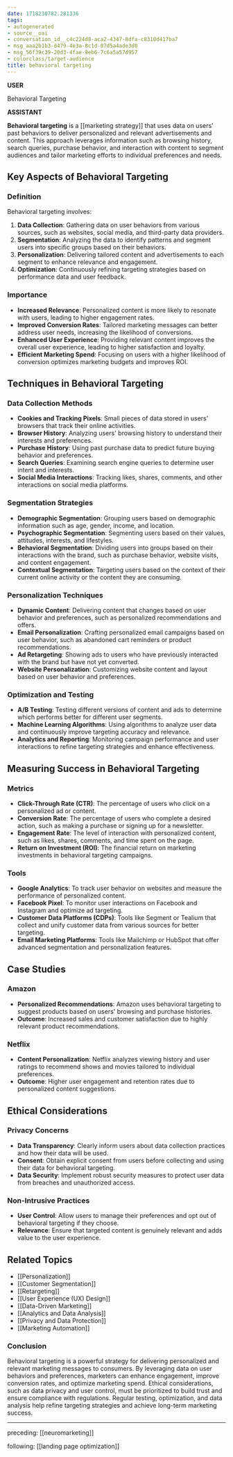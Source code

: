 ```yaml
---
date: 1718230782.281336
tags:
- autogenerated
- source__oai
- conversation_id__c4c224d8-aca2-4347-8dfa-c8310d417ba7
- msg_aaa2b1b3-8479-4e3a-8c1d-07d5a4ade3d0
- msg_56f39c39-20d3-4fae-9eb6-7c6a5a57d957
- colorclass/target-audience
title: behavioral targeting
---
```


**USER**

Behavioral Targeting


**ASSISTANT**

**Behavioral targeting** is a [[marketing strategy]] that uses data on users' past behaviors to deliver personalized and relevant advertisements and content. This approach leverages information such as browsing history, search queries, purchase behavior, and interaction with content to segment audiences and tailor marketing efforts to individual preferences and needs.

## Key Aspects of Behavioral Targeting

### Definition

Behavioral targeting involves:
1. **Data Collection**: Gathering data on user behaviors from various sources, such as websites, social media, and third-party data providers.
2. **Segmentation**: Analyzing the data to identify patterns and segment users into specific groups based on their behaviors.
3. **Personalization**: Delivering tailored content and advertisements to each segment to enhance relevance and engagement.
4. **Optimization**: Continuously refining targeting strategies based on performance data and user feedback.

### Importance

- **Increased Relevance**: Personalized content is more likely to resonate with users, leading to higher engagement rates.
- **Improved Conversion Rates**: Tailored marketing messages can better address user needs, increasing the likelihood of conversions.
- **Enhanced User Experience**: Providing relevant content improves the overall user experience, leading to higher satisfaction and loyalty.
- **Efficient Marketing Spend**: Focusing on users with a higher likelihood of conversion optimizes marketing budgets and improves ROI.

## Techniques in Behavioral Targeting

### Data Collection Methods

- **Cookies and Tracking Pixels**: Small pieces of data stored in users’ browsers that track their online activities.
- **Browser History**: Analyzing users' browsing history to understand their interests and preferences.
- **Purchase History**: Using past purchase data to predict future buying behavior and preferences.
- **Search Queries**: Examining search engine queries to determine user intent and interests.
- **Social Media Interactions**: Tracking likes, shares, comments, and other interactions on social media platforms.

### Segmentation Strategies

- **Demographic Segmentation**: Grouping users based on demographic information such as age, gender, income, and location.
- **Psychographic Segmentation**: Segmenting users based on their values, attitudes, interests, and lifestyles.
- **Behavioral Segmentation**: Dividing users into groups based on their interactions with the brand, such as purchase behavior, website visits, and content engagement.
- **Contextual Segmentation**: Targeting users based on the context of their current online activity or the content they are consuming.

### Personalization Techniques

- **Dynamic Content**: Delivering content that changes based on user behavior and preferences, such as personalized recommendations and offers.
- **Email Personalization**: Crafting personalized email campaigns based on user behavior, such as abandoned cart reminders or product recommendations.
- **Ad Retargeting**: Showing ads to users who have previously interacted with the brand but have not yet converted.
- **Website Personalization**: Customizing website content and layout based on user behavior and preferences.

### Optimization and Testing

- **A/B Testing**: Testing different versions of content and ads to determine which performs better for different user segments.
- **Machine Learning Algorithms**: Using algorithms to analyze user data and continuously improve targeting accuracy and relevance.
- **Analytics and Reporting**: Monitoring campaign performance and user interactions to refine targeting strategies and enhance effectiveness.

## Measuring Success in Behavioral Targeting

### Metrics

- **Click-Through Rate (CTR)**: The percentage of users who click on a personalized ad or content.
- **Conversion Rate**: The percentage of users who complete a desired action, such as making a purchase or signing up for a newsletter.
- **Engagement Rate**: The level of interaction with personalized content, such as likes, shares, comments, and time spent on the page.
- **Return on Investment (ROI)**: The financial return on marketing investments in behavioral targeting campaigns.

### Tools

- **Google Analytics**: To track user behavior on websites and measure the performance of personalized content.
- **Facebook Pixel**: To monitor user interactions on Facebook and Instagram and optimize ad targeting.
- **Customer Data Platforms (CDPs)**: Tools like Segment or Tealium that collect and unify customer data from various sources for better targeting.
- **Email Marketing Platforms**: Tools like Mailchimp or HubSpot that offer advanced segmentation and personalization features.

## Case Studies

### Amazon

- **Personalized Recommendations**: Amazon uses behavioral targeting to suggest products based on users' browsing and purchase histories.
- **Outcome**: Increased sales and customer satisfaction due to highly relevant product recommendations.

### Netflix

- **Content Personalization**: Netflix analyzes viewing history and user ratings to recommend shows and movies tailored to individual preferences.
- **Outcome**: Higher user engagement and retention rates due to personalized content suggestions.

## Ethical Considerations

### Privacy Concerns

- **Data Transparency**: Clearly inform users about data collection practices and how their data will be used.
- **Consent**: Obtain explicit consent from users before collecting and using their data for behavioral targeting.
- **Data Security**: Implement robust security measures to protect user data from breaches and unauthorized access.

### Non-Intrusive Practices

- **User Control**: Allow users to manage their preferences and opt out of behavioral targeting if they choose.
- **Relevance**: Ensure that targeted content is genuinely relevant and adds value to the user experience.

## Related Topics

- [[Personalization]]
- [[Customer Segmentation]]
- [[Retargeting]]
- [[User Experience (UX) Design]]
- [[Data-Driven Marketing]]
- [[Analytics and Data Analysis]]
- [[Privacy and Data Protection]]
- [[Marketing Automation]]

### Conclusion

Behavioral targeting is a powerful strategy for delivering personalized and relevant marketing messages to consumers. By leveraging data on user behaviors and preferences, marketers can enhance engagement, improve conversion rates, and optimize marketing spend. Ethical considerations, such as data privacy and user control, must be prioritized to build trust and ensure compliance with regulations. Regular testing, optimization, and data analysis help refine targeting strategies and achieve long-term marketing success.


---

preceding: [[neuromarketing]]  


following: [[landing page optimization]]